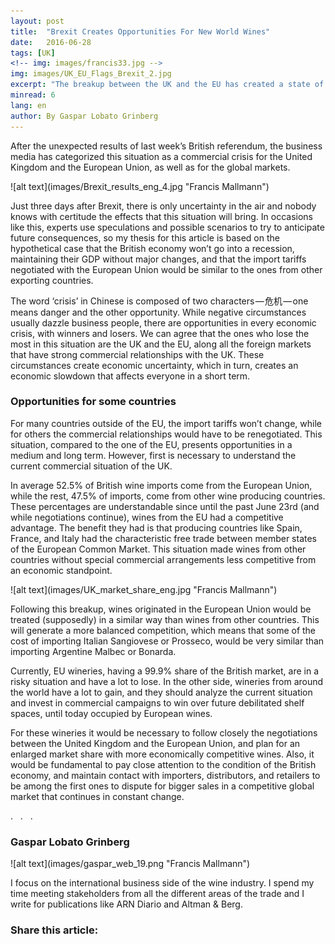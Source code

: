 ```yaml
---
layout: post 
title:  "Brexit Creates Opportunities For New World Wines"
date:   2016-06-28
tags: [UK]
<!-- img: images/francis33.jpg -->
img: images/UK_EU_Flags_Brexit_2.jpg
excerpt: "The breakup between the UK and the EU has created a state of disturbance and uncertainty around the world. While this situation harms the trade in a short term, exporting countries outside the EU could take advantage of the crisis." 
minread: 6
lang: en
author: By Gaspar Lobato Grinberg
---
```

After the unexpected results of last week’s British referendum, the business media has categorized this situation as a commercial crisis for the United Kingdom and the European Union, as well as for the global markets.

<span class="imgleft"> 
![alt text](images/Brexit_results_eng_4.jpg "Francis Mallmann") 
</span>

Just three days after Brexit, there is only uncertainty in the air and nobody knows with certitude the effects that this situation will bring. In occasions like this, experts use speculations and possible scenarios to try to anticipate future consequences, so my thesis for this article is based on the hypothetical case that the British economy won’t go into a recession, maintaining their GDP without major changes, and that the import tariffs negotiated with the European Union would be similar to the ones from other exporting countries.

The word ‘crisis’ in Chinese is composed of two characters — 危机 — one means danger and the other opportunity. While negative circumstances usually dazzle business people, there are opportunities in every economic crisis, with winners and losers. We can agree that the ones who lose the most in this situation are the UK and the EU, along all the foreign markets that have strong commercial relationships with the UK. These circumstances create economic uncertainty, which in turn, creates an economic slowdown that affects everyone in a short term.

### Opportunities for some countries

For many countries outside of the EU, the import tariffs won’t change, while for others the commercial relationships would have to be renegotiated. This situation, compared to the one of the EU, presents opportunities in a medium and long term. However, first is necessary to understand the current commercial situation of the UK.

In average 52.5% of British wine imports come from the European Union, while the rest, 47.5% of imports, come from other wine producing countries. These percentages are understandable since until the past June 23rd (and while negotiations continue), wines from the EU had a competitive advantage. The benefit they had is that producing countries like Spain, France, and Italy had the characteristic free trade between member states of the European Common Market. This situation made wines from other countries without special commercial arrangements less competitive from an economic standpoint.

<span class="imgcenterwide"> 
![alt text](images/UK_market_share_eng.jpg "Francis Mallmann") 
</span>

Following this breakup, wines originated in the European Union would be treated (supposedly) in a similar way than wines from other countries. This will generate a more balanced competition, which means that some of the cost of importing Italian Sangiovese or Prosseco, would be very similar than importing Argentine Malbec or Bonarda.

Currently, EU wineries, having a 99.9% share of the British market, are in a risky situation and have a lot to lose. In the other side, wineries from around the world have a lot to gain, and they should analyze the current situation and invest in commercial campaigns to win over future debilitated shelf spaces, until today occupied by European wines.

For these wineries it would be necessary to follow closely the negotiations between the United Kingdom and the European Union, and plan for an enlarged market share with more economically competitive wines. Also, it would be fundamental to pay close attention to the condition of the British economy, and maintain contact with importers, distributors, and retailers to be among the first ones to dispute for bigger sales in a competitive global market that continues in constant change.

<div class="divider">.&nbsp;&nbsp;&nbsp;.&nbsp;&nbsp;&nbsp;.</div>

### Gaspar Lobato Grinberg

<span class="imgpp"> 
![alt text](images/gaspar_web_19.png "Francis Mallmann") 
</span>

I focus on the international business side of the wine industry. I spend my time meeting stakeholders from all the different areas of the trade and I write for publications like ARN Diario and Altman & Berg.

<h3>Share this article:</h3>
<div class="addthis_inline_share_toolbox"></div>
<br>





